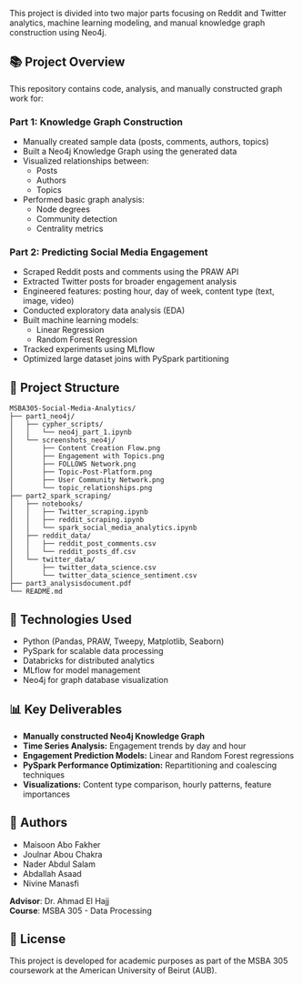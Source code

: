 This project is divided into two major parts focusing on Reddit and Twitter analytics, machine learning modeling, and manual knowledge graph construction using Neo4j.

## 📚 Project Overview

This repository contains code, analysis, and manually constructed graph work for:

### Part 1: Knowledge Graph Construction

- Manually created sample data (posts, comments, authors, topics)
- Built a Neo4j Knowledge Graph using the generated data
- Visualized relationships between:
  - Posts
  - Authors
  - Topics
- Performed basic graph analysis:
  - Node degrees
  - Community detection
  - Centrality metrics

### Part 2: Predicting Social Media Engagement

- Scraped Reddit posts and comments using the PRAW API
- Extracted Twitter posts for broader engagement analysis
- Engineered features: posting hour, day of week, content type (text, image, video)
- Conducted exploratory data analysis (EDA)
- Built machine learning models:
  - Linear Regression 
  - Random Forest Regression
- Tracked experiments using MLflow
- Optimized large dataset joins with PySpark partitioning

## 📁 Project Structure
```
MSBA305-Social-Media-Analytics/
├── part1_neo4j/
│   ├── cypher_scripts/
│   │   └── neo4j_part_1.ipynb
│   └── screenshots_neo4j/
│       ├── Content Creation Flow.png
│       ├── Engagement with Topics.png
│       ├── FOLLOWS Network.png
│       ├── Topic-Post-Platform.png
│       ├── User Community Network.png
│       └── topic_relationships.png
├── part2_spark_scraping/
│   ├── notebooks/
│   │   ├── Twitter_scraping.ipynb
│   │   ├── reddit_scraping.ipynb
│   │   └── spark_social_media_analytics.ipynb
│   ├── reddit_data/
│   │   ├── reddit_post_comments.csv
│   │   └── reddit_posts_df.csv
│   └── twitter_data/
│       ├── twitter_data_science.csv
│       └── twitter_data_science_sentiment.csv
├── part3_analysisdocument.pdf
└── README.md
```

## 🚀 Technologies Used

- Python (Pandas, PRAW, Tweepy, Matplotlib, Seaborn)
- PySpark for scalable data processing
- Databricks for distributed analytics
- MLflow for model management
- Neo4j for graph database visualization

## 📊 Key Deliverables

- **Manually constructed Neo4j Knowledge Graph**
- **Time Series Analysis:** Engagement trends by day and hour
- **Engagement Prediction Models:** Linear and Random Forest regressions
- **PySpark Performance Optimization:** Repartitioning and coalescing techniques
- **Visualizations:** Content type comparison, hourly patterns, feature importances

## 🧠 Authors

- Maisoon Abo Fakher  
- Joulnar Abou Chakra  
- Nader Abdul Salam  
- Abdallah Asaad  
- Nivine Manasfi  

**Advisor**: Dr. Ahmad El Hajj  
**Course**: MSBA 305 - Data Processing

## 📄 License

This project is developed for academic purposes as part of the MSBA 305 coursework at the American University of Beirut (AUB).
